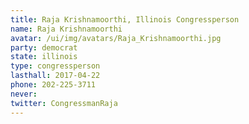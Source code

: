 ```yaml
---
title: Raja Krishnamoorthi, Illinois Congressperson
name: Raja Krishnamoorthi
avatar: /ui/img/avatars/Raja_Krishnamoorthi.jpg
party: democrat
state: illinois
type: congressperson
lasthall: 2017-04-22
phone: 202-225-3711
never: 
twitter: CongressmanRaja
---
```

